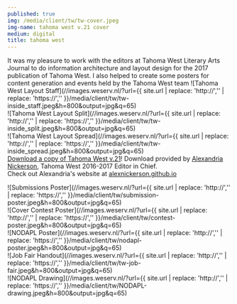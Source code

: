 ```yaml
---
published: true
img: /media/client/tw/tw-cover.jpeg
img-name: tahoma west v.21 cover
medium: digital
title: tahoma west
---  
```

  
  
It was my pleasure to work with the editors at Tahoma West Literary Arts Journal to do information architecture and layout design for the 2017 publication of Tahoma West. I also helped to create some posters for content generation and events held by the Tahoma West team
![Tahoma West Layout Staff](//images.weserv.nl/?url={{ site.url | replace: 'http://','' | replace: 'https://','' }}/media/client/tw/tw-inside_staff.jpeg&h=800&output=jpg&q=65)  
![Tahoma West Layout Split](//images.weserv.nl/?url={{ site.url | replace: 'http://','' | replace: 'https://','' }}/media/client/tw/tw-inside_split.jpeg&h=800&output=jpg&q=65)  
![Tahoma West Layout Spread](//images.weserv.nl/?url={{ site.url | replace: 'http://','' | replace: 'https://','' }}/media/client/tw/tw-inside_spread.jpeg&h=800&output=jpg&q=65)  
[Download a copy of Tahoma West v.21][4]! Download provided by [Alexandria Nickerson][5], Tahoma West 2016-2017 Editor in Chief.  
Check out Alexandria's website at [alexnickerson.github.io][6]  


![Submissions Poster](//images.weserv.nl/?url={{ site.url | replace: 'http://','' | replace: 'https://','' }}/media/client/tw/submission-poster.jpeg&h=800&output=jpg&q=65)  
![Cover Contest Poster](//images.weserv.nl/?url={{ site.url | replace: 'http://','' | replace: 'https://','' }}/media/client/tw/contest-poster.jpeg&h=800&output=jpg&q=65)  
![NODAPL Poster](//images.weserv.nl/?url={{ site.url | replace: 'http://','' | replace: 'https://','' }}/media/client/tw/nodapl-poster.jpeg&h=800&output=jpg&q=65)  
![Job Fair Handout](//images.weserv.nl/?url={{ site.url | replace: 'http://','' | replace: 'https://','' }}/media/client/tw/tw-job-fair.jpeg&h=800&output=jpg&q=65)  
![NODAPL Drawing](//images.weserv.nl/?url={{ site.url | replace: 'http://','' | replace: 'https://','' }}/media/client/tw/NODAPL-drawing.jpeg&h=800&output=jpg&q=65)  

[4]:	https://alexnickerson.github.io/download/Tahoma_West-2017v21.pdf
[5]:	http://alexnickerson.github.io
[6]:	http://alexnickerson.github.io
